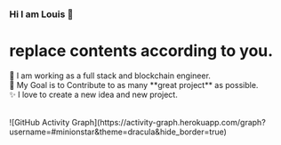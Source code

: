 ### Hi I am Louis 👋

<!--
**minionstar/minionstar** is a ✨ _special_ ✨ repository because its `README.md` (this file) appears on your GitHub profile.

Here are some ideas to get you started:

- 🔭 I’m currently working on ...
- 🌱 I’m currently learning ...
- 👯 I’m looking to collaborate on ...
- 🤔 I’m looking for help with ...
- 💬 Ask me about ...
- 📫 How to reach me: ...
- 😄 Pronouns: ...
- ⚡ Fun fact: ...
-->
# replace contents according to you.
<table>
  <tr>
    🌱 I am working as a full stack and blockchain engineer.</br>
    🎯 My Goal is to Contribute to as many **great project** as possible.</br>
    ✨ I love to create a new idea and new project.</br>
  </tr>
</table>
![GitHub Activity Graph](https://activity-graph.herokuapp.com/graph?username=#minionstar&theme=dracula&hide_border=true)
